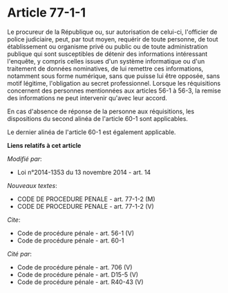# Article 77-1-1

Le procureur de la République ou, sur autorisation de celui-ci, l'officier de police judiciaire, peut, par tout moyen,
requérir de toute personne, de tout établissement ou organisme privé ou public ou de toute administration publique qui sont
susceptibles de détenir des informations intéressant l'enquête, y compris celles issues d'un système informatique ou d'un
traitement de données nominatives, de lui remettre ces informations, notamment sous forme numérique, sans que puisse lui être
opposée, sans motif légitime, l'obligation au secret professionnel. Lorsque les réquisitions concernent des personnes
mentionnées aux articles 56-1 à 56-3, la remise des informations ne peut intervenir qu'avec leur accord. 

En cas d'absence de réponse de la personne aux réquisitions, les dispositions du second alinéa de l'article 60-1 sont
applicables. 

Le dernier alinéa de l'article 60-1 est également applicable.

**Liens relatifs à cet article**

_Modifié par_:

  - Loi n°2014-1353 du 13 novembre 2014 - art. 14

_Nouveaux textes_:

  - CODE DE PROCEDURE PENALE - art. 77-1-2 (M)
  - CODE DE PROCEDURE PENALE - art. 77-1-2 (V)

_Cite_:

  - Code de procédure pénale - art. 56-1 (V)
  - Code de procédure pénale - art. 60-1

_Cité par_:

  - Code de procédure pénale - art. 706 (V)
  - Code de procédure pénale - art. D15-5 (V)
  - Code de procédure pénale - art. R40-43 (V)
